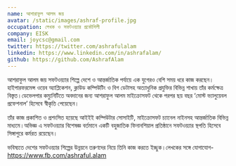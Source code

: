 ```yaml
---
name: আশারাফুল আলম জয়
avatar: /static/images/ashraf-profile.jpg
occupation: লেখক ও সফটওয়্যার প্রকৌশিলী
company: EISK
email: joycsc@gmail.com
twitter: https://twitter.com/ashrafulalam
linkedin: https://www.linkedin.com/in/ashrafalam/
github: https://github.com/AshrafAlam
---
```


আশরাফুল আলম জয় সফটওয়্যার শিল্পে দেশে ও আন্তর্জাতিক পর্যায়ে এক যুগেরও বেশি সময় ধরে কাজ করছেন। হাইপারফরমেন্স ওয়েব অ্যাপ্লিকেশন, ক্লাউড কম্পিউটিং ও বিগ ডেটাসহ অত্যাধুনিক প্রযুক্তির বিভিন্ন শাখায় তাঁর কর্মক্ষেত্র বিস্তৃত।ডেভেলপার কম্যুনিটিতে অবদানের জন্য আশরাফুল আলম মাইক্রোসফট থেকে পরপর ছয় বছর ‘মোস্ট ভ্যালুয়েবল প্রফেশনাল’ হিসেবে স্বীকৃতি পেয়েছেন। 

তাঁর কাজ প্রকাশিত ও প্রশংসিত হয়েছে আইইই কম্পিউটার সোসাইটি, মাইক্রোসফট চ্যানেল নাইনসহ আন্তর্জাতিক বিভিন্ন মাধ্যমে।অভিজ্ঞ এ সফটওয়্যার বিশেষজ্ঞ বর্তমানে একটি বহুজাতিক ফিনানশিয়াল প্রতিষ্ঠানে সফটওয়্যার স্থপতি হিসেবে সিঙ্গাপুরে কর্মরত রয়েছেন।

ভবিষ্যতে দেশের সফটওয়্যার শিল্পের উন্নয়নে তরুণদের নিয়ে তিনি কাজ করতে ইচ্ছুক।লেখকের সঙ্গে যোগাযোগ- https://www.fb.com/ashraful.alam
